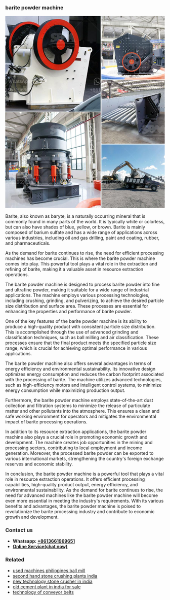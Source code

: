 <h3>barite powder machine</h3><img src='1708589200.jpg' alt=''><p>Barite, also known as baryte, is a naturally occurring mineral that is commonly found in many parts of the world. It is typically white or colorless, but can also have shades of blue, yellow, or brown. Barite is mainly composed of barium sulfate and has a wide range of applications across various industries, including oil and gas drilling, paint and coating, rubber, and pharmaceuticals.</p><p>As the demand for barite continues to rise, the need for efficient processing machines has become crucial. This is where the barite powder machine comes into play. This powerful tool plays a vital role in the extraction and refining of barite, making it a valuable asset in resource extraction operations.</p><p>The barite powder machine is designed to process barite powder into fine and ultrafine powder, making it suitable for a wide range of industrial applications. The machine employs various processing technologies, including crushing, grinding, and pulverizing, to achieve the desired particle size distribution and surface area. These processes are essential for enhancing the properties and performance of barite powder.</p><p>One of the key features of the barite powder machine is its ability to produce a high-quality product with consistent particle size distribution. This is accomplished through the use of advanced grinding and classification techniques, such as ball milling and air classification. These processes ensure that the final product meets the specified particle size range, which is crucial for achieving optimal performance in various applications.</p><p>The barite powder machine also offers several advantages in terms of energy efficiency and environmental sustainability. Its innovative design optimizes energy consumption and reduces the carbon footprint associated with the processing of barite. The machine utilizes advanced technologies, such as high-efficiency motors and intelligent control systems, to minimize energy consumption while maximizing production output.</p><p>Furthermore, the barite powder machine employs state-of-the-art dust collection and filtration systems to minimize the release of particulate matter and other pollutants into the atmosphere. This ensures a clean and safe working environment for operators and mitigates the environmental impact of barite processing operations.</p><p>In addition to its resource extraction applications, the barite powder machine also plays a crucial role in promoting economic growth and development. The machine creates job opportunities in the mining and processing sectors, contributing to local employment and income generation. Moreover, the processed barite powder can be exported to various international markets, strengthening the country's foreign exchange reserves and economic stability.</p><p>In conclusion, the barite powder machine is a powerful tool that plays a vital role in resource extraction operations. It offers efficient processing capabilities, high-quality product output, energy efficiency, and environmental sustainability. As the demand for barite continues to rise, the need for advanced machines like the barite powder machine will become even more essential in meeting the industry's requirements. With its various benefits and advantages, the barite powder machine is poised to revolutionize the barite processing industry and contribute to economic growth and development.</p><h3>Contact us</h3><ul><li><strong>Whatsapp:&nbsp;<a href="https://wa.me/8613661969651">+8613661969651</a></strong></li><li><a href="https://swt.shibang-china.com/?git&amp;zhl&amp;barite powder machine"><strong>Online Service(chat now)</strong></a></li></ul><h3>Related</h3><ul><li><a href='used machines philippines ball mill.md'>used machines philippines ball mill</a></li><li><a href='second hand stone crushing plants india.md'>second hand stone crushing plants india</a></li><li><a href='new technology stone crusher in india.md'>new technology stone crusher in india</a></li><li><a href='old cement plant in india for sale.md'>old cement plant in india for sale</a></li><li><a href='technology of conveyor belts.md'>technology of conveyor belts</a></li></ul>